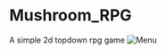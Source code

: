 # Mushroom_RPG
 A simple 2d topdown rpg game
 ![Menu](https://user-images.githubusercontent.com/79334889/189156117-2cdd725a-f1e3-4654-8f88-f3ae82a656c5.png)
